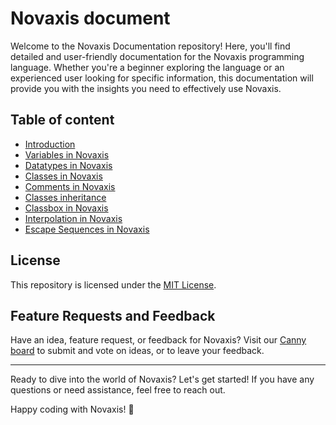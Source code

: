 # Novaxis document

Welcome to the Novaxis Documentation repository! Here, you'll find detailed and user-friendly documentation for the Novaxis programming language. Whether you're a beginner exploring the language or an experienced user looking for specific information, this documentation will provide you with the insights you need to effectively use Novaxis.

## Table of content
- [Introduction](docs/document-001.md)
- [Variables in Novaxis](docs/document-002.md)
- [Datatypes in Novaxis](docs/document-003.md)
- [Classes in Novaxis](docs/document-004.md)
- [Comments in Novaxis](docs/document-005.md)
- [Classes inheritance](docs/document-006.md)
- [Classbox in Novaxis](docs/document-007.md)
- [Interpolation in Novaxis](docs/document-008.md)
- [Escape Sequences in Novaxis](docs/document-009.md)

## License

This repository is licensed under the [MIT License](LICENSE).

## Feature Requests and Feedback

Have an idea, feature request, or feedback for Novaxis? Visit our [Canny board](https://novaxis-language.canny.io/novaxis) to submit and vote on ideas, or to leave your feedback.

---

Ready to dive into the world of Novaxis? Let's get started! If you have any questions or need assistance, feel free to reach out.

Happy coding with Novaxis! 🚀
